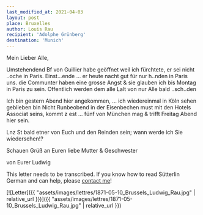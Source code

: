 ```yaml
---
last_modified_at: 2021-04-03
layout: post
place: Bruxelles
author: Louis Rau
recipient: 'Adolphe Grünberg'
destination: 'Munich'
---
```



Mein Lieber Alle,

Umstehendend Bf von Guillier habe geöffnet
weil ich fürchtete, er sei nicht ..oche in Paris. Einst...ende
... er heute nacht gut für nur h..nden in Paris uns. die
Communter haben eine grosse Angst & sie glauben ich
bis Montag in Paris zu sein. Offentlich werden dem
alle Lalt von nur Alle bald ..sch..den

Ich bin gestern Abend hier angekommen,
... ich wiedereinmal in Köln sehen geblieben bin
Nicht Runbeobend in der Eisenbechen must mit den Hotels
Associat seins, kommt z est ... fünf von München mag
& trifft Freitag Abend hier sein.

Lnz St bald etner von Euch und den
Reinden sein; wann werde ich Sie wiedersehen!?

Schauen Grüß an Euren liebe Mutter & Geschwester



von Eurer Ludwig




This letter needs to be transcribed. If you know how to read Sütterlin German
and can help, please [contact me](mailto:raphink@gmail.com)!

[![Letter]({{ "assets/images/lettres/1871-05-10_Brussels_Ludwig_Rau.jpg" | relative_url }})]({{ "assets/images/lettres/1871-05-10_Brussels_Ludwig_Rau.jpg" | relative_url }})
